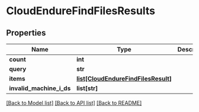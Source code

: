 # CloudEndureFindFilesResults

## Properties
Name | Type | Description | Notes
------------ | ------------- | ------------- | -------------
**count** | **int** |  |
**query** | **str** |  |
**items** | [**list[CloudEndureFindFilesResult]**](CloudEndureFindFilesResult.md) |  | [optional]
**invalid_machine_i_ds** | **list[str]** |  | [optional]

[[Back to Model list]](API_README.md#documentation-for-models) [[Back to API list]](API_README.md#documentation-for-api-endpoints) [[Back to README]](API_README.md)

